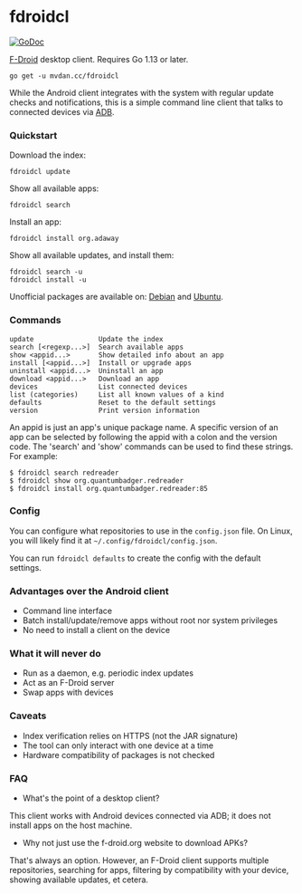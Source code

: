 # fdroidcl

[![GoDoc](https://godoc.org/github.com/mvdan/fdroidcl?status.svg)](https://godoc.org/mvdan.cc/fdroidcl)

[F-Droid](https://f-droid.org/) desktop client. Requires Go 1.13 or later.

	go get -u mvdan.cc/fdroidcl

While the Android client integrates with the system with regular update checks
and notifications, this is a simple command line client that talks to connected
devices via [ADB](https://developer.android.com/tools/help/adb.html).

### Quickstart

Download the index:

	fdroidcl update

Show all available apps:

	fdroidcl search

Install an app:

	fdroidcl install org.adaway

Show all available updates, and install them:

	fdroidcl search -u
	fdroidcl install -u

Unofficial packages are available on: [Debian](https://packages.debian.org/buster/fdroidcl) and [Ubuntu](https://packages.ubuntu.com/eoan/fdroidcl).

### Commands

	update                Update the index
	search [<regexp...>]  Search available apps
	show <appid...>       Show detailed info about an app
	install [<appid...>]  Install or upgrade apps
	uninstall <appid...>  Uninstall an app
	download <appid...>   Download an app
	devices               List connected devices
	list (categories)     List all known values of a kind
	defaults              Reset to the default settings
	version               Print version information


An appid is just an app's unique package name. A specific version of an app can
be selected by following the appid with a colon and the version code. The
'search' and 'show' commands can be used to find these strings. For example:

	$ fdroidcl search redreader
	$ fdroidcl show org.quantumbadger.redreader
	$ fdroidcl install org.quantumbadger.redreader:85

### Config

You can configure what repositories to use in the `config.json` file. On Linux,
you will likely find it at `~/.config/fdroidcl/config.json`.

You can run `fdroidcl defaults` to create the config with the default settings.

### Advantages over the Android client

* Command line interface
* Batch install/update/remove apps without root nor system privileges
* No need to install a client on the device

### What it will never do

* Run as a daemon, e.g. periodic index updates
* Act as an F-Droid server
* Swap apps with devices

### Caveats

* Index verification relies on HTTPS (not the JAR signature)
* The tool can only interact with one device at a time
* Hardware compatibility of packages is not checked

### FAQ

* What's the point of a desktop client?

This client works with Android devices connected via ADB; it does not install
apps on the host machine.

* Why not just use the f-droid.org website to download APKs?

That's always an option. However, an F-Droid client supports multiple
repositories, searching for apps, filtering by compatibility with your device,
showing available updates, et cetera.
